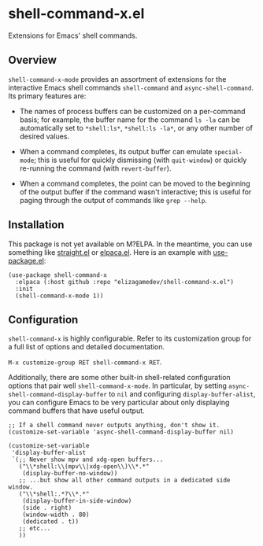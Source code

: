 # shell-command-x.el

Extensions for Emacs' shell commands.

## Overview

`shell-command-x-mode` provides an assortment of extensions for the interactive
Emacs shell commands `shell-command` and `async-shell-command`. Its primary
features are:

- The names of process buffers can be customized on a per-command basis; for
  example, the buffer name for the command `ls -la` can be automatically set to
  `*shell:ls*`, `*shell:ls -la*`, or any other number of desired values.

- When a command completes, its output buffer can emulate `special-mode`; this
  is useful for quickly dismissing (with `quit-window`) or quickly re-running
  the command (with `revert-buffer`).

- When a command completes, the point can be moved to the beginning of the
  output buffer if the command wasn't interactive; this is useful for paging
  through the output of commands like `grep --help`.

## Installation

This package is not yet available on M?ELPA. In the meantime, you can use
something like [straight.el](https://github.com/radian-software/straight.el) or
[elpaca.el](https://github.com/progfolio/elpaca). Here is an example with
[use-package.el](https://github.com/jwiegley/use-package):

```elisp
(use-package shell-command-x
  :elpaca (:host github :repo "elizagamedev/shell-command-x.el")
  :init
  (shell-command-x-mode 1))
```

## Configuration

`shell-command-x` is highly configurable. Refer to its customization group for a
full list of options and detailed documentation.

`M-x customize-group RET shell-command-x RET`.

Additionally, there are some other built-in shell-related configuration options
that pair well `shell-command-x-mode`. In particular, by setting
`async-shell-command-display-buffer` to `nil` and configuring
`display-buffer-alist`, you can configure Emacs to be very particular about only
displaying command buffers that have useful output.

```elisp
;; If a shell command never outputs anything, don't show it.
(customize-set-variable 'async-shell-command-display-buffer nil)

(customize-set-variable
 'display-buffer-alist
 `(;; Never show mpv and xdg-open buffers...
   ("\\*shell:\\(mpv\\|xdg-open\\)\\*.*"
    (display-buffer-no-window))
   ;; ...but show all other command outputs in a dedicated side window.
   ("\\*shell:.*?\\*.*"
    (display-buffer-in-side-window)
    (side . right)
    (window-width . 80)
    (dedicated . t))
   ;; etc...
   ))
```
